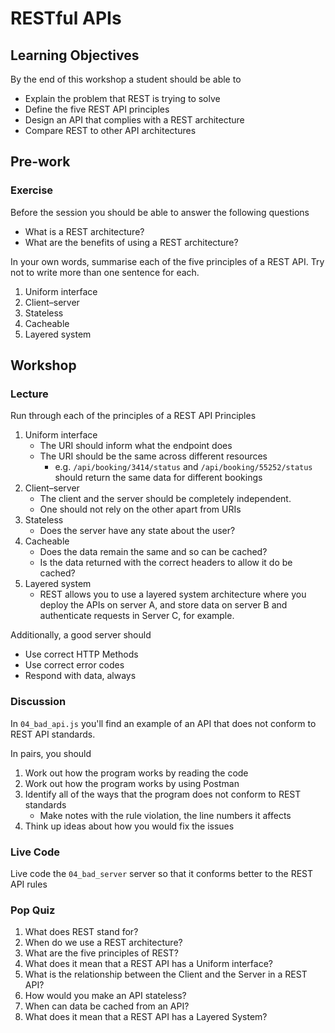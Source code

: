 # RESTful APIs

## Learning Objectives

By the end of this workshop a student should be able to

- Explain the problem that REST is trying to solve
- Define the five REST API principles
- Design an API that complies with a REST architecture
- Compare REST to other API architectures

## Pre-work

### Exercise

Before the session you should be able to answer the following questions

- What is a REST architecture?
- What are the benefits of using a REST architecture?

In your own words, summarise each of the five principles of a REST API. Try not to write more than one sentence for each.

1. Uniform interface
2. Client–server
3. Stateless
4. Cacheable
5. Layered system

## Workshop

### Lecture

Run through each of the principles of a REST API Principles

1. Uniform interface
   - The URI should inform what the endpoint does
   - The URI should be the same across different resources
     - e.g. `/api/booking/3414/status` and `/api/booking/55252/status` should return the same data for different bookings
2. Client–server
   - The client and the server should be completely independent.
   - One should not rely on the other apart from URIs
3. Stateless
   - Does the server have any state about the user?
4. Cacheable
   - Does the data remain the same and so can be cached?
   - Is the data returned with the correct headers to allow it do be cached?
5. Layered system
   - REST allows you to use a layered system architecture where you deploy the APIs on server A, and store data on server B and authenticate requests in Server C, for example.

Additionally, a good server should

- Use correct HTTP Methods
- Use correct error codes
- Respond with data, always

### Discussion

In `04_bad_api.js` you'll find an example of an API that does not conform to REST API standards.

In pairs, you should

1. Work out how the program works by reading the code
2. Work out how the program works by using Postman
3. Identify all of the ways that the program does not conform to REST standards
   - Make notes with the rule violation, the line numbers it affects
4. Think up ideas about how you would fix the issues

### Live Code

Live code the `04_bad_server` server so that it conforms better to the REST API rules

### Pop Quiz

1. What does REST stand for?
2. When do we use a REST architecture?
3. What are the five principles of REST?
4. What does it mean that a REST API has a Uniform interface?
5. What is the relationship between the Client and the Server in a REST API?
6. How would you make an API stateless?
7. When can data be cached from an API?
8. What does it mean that a REST API has a Layered System?
